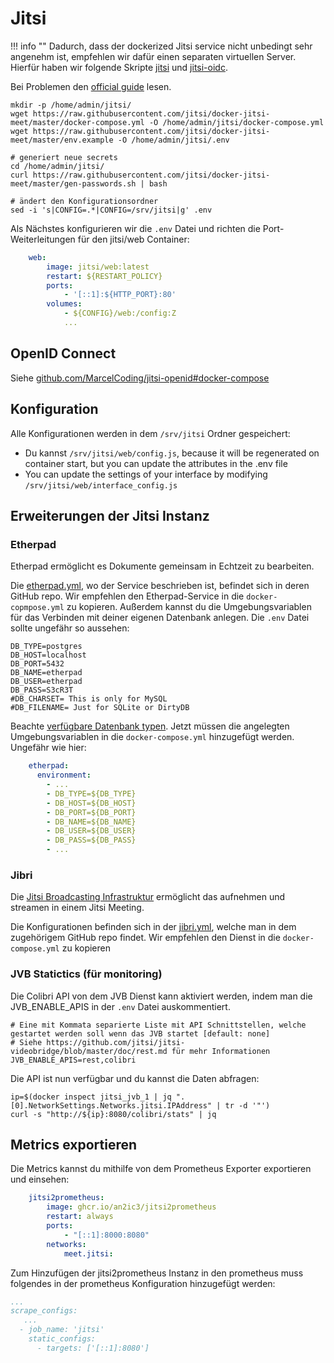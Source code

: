 # Jitsi

!!! info ""
	Dadurch, dass der dockerized Jitsi service nicht unbedingt sehr angenehm ist, empfehlen wir dafür einen separaten 
	virtuellen Server.
	Hierfür haben wir folgende Skripte [jitsi](https://github.com/secshellnet/docs/blob/main/scripts/jitsi.sh)
	und [jitsi-oidc](https://github.com/secshellnet/docs/blob/main/scripts/jitsi-oidc.sh).

Bei Problemen den [official guide](https://jitsi.github.io/handbook/docs/devops-guide/devops-guide-docker) lesen.

```shell
mkdir -p /home/admin/jitsi/
wget https://raw.githubusercontent.com/jitsi/docker-jitsi-meet/master/docker-compose.yml -O /home/admin/jitsi/docker-compose.yml
wget https://raw.githubusercontent.com/jitsi/docker-jitsi-meet/master/env.example -O /home/admin/jitsi/.env

# generiert neue secrets
cd /home/admin/jitsi/
curl https://raw.githubusercontent.com/jitsi/docker-jitsi-meet/master/gen-passwords.sh | bash

# ändert den Konfigurationsordner
sed -i 's|CONFIG=.*|CONFIG=/srv/jitsi|g' .env
```

Als Nächstes konfigurieren wir die `.env` Datei und richten die Port-Weiterleitungen für den jitsi/web Container:
```yaml
    web:
        image: jitsi/web:latest
        restart: ${RESTART_POLICY}
        ports:
            - '[::1]:${HTTP_PORT}:80'
        volumes:
            - ${CONFIG}/web:/config:Z
            ...
```

## OpenID Connect
Siehe [github.com/MarcelCoding/jitsi-openid#docker-compose](https://github.com/MarcelCoding/jitsi-openid#docker-compose)

## Konfiguration
Alle Konfigurationen werden in dem `/srv/jitsi` Ordner gespeichert: 
<ul>
  <li>
    Du kannst <code>/srv/jitsi/web/config.js</code>, because it will be regenerated on container start, but you can update the attributes in the .env file
  </li>
  <li>
    You can update the settings of your interface by modifying <code>/srv/jitsi/web/interface_config.js</code>
  </li>
</ul>


## Erweiterungen der Jitsi Instanz
### Etherpad
Etherpad ermöglicht es Dokumente gemeinsam in Echtzeit zu bearbeiten.

Die [etherpad.yml](https://github.com/jitsi/docker-jitsi-meet/blob/master/etherpad.yml), wo der Service beschrieben ist,
befindet sich in deren GitHub repo.
Wir empfehlen den Etherpad-Service in die `docker-copmpose.yml` zu kopieren.
Außerdem kannst du die Umgebungsvariablen für das Verbinden mit deiner eigenen Datenbank anlegen. Die `.env` Datei
sollte ungefähr so aussehen:
```shell
DB_TYPE=postgres
DB_HOST=localhost
DB_PORT=5432
DB_NAME=etherpad
DB_USER=etherpad
DB_PASS=S3cR3T
#DB_CHARSET= This is only for MySQL
#DB_FILENAME= Just for SQLite or DirtyDB
```
Beachte [verfügbare Datenbank typen](https://www.npmjs.com/package/ueberdb2).
Jetzt müssen die angelegten Umgebungsvariablen in die `docker-compose.yml` hinzugefügt werden. Ungefähr wie hier:
```yaml
    etherpad:
      environment:
        - ...
        - DB_TYPE=${DB_TYPE}
        - DB_HOST=${DB_HOST}
        - DB_PORT=${DB_PORT}
        - DB_NAME=${DB_NAME}
        - DB_USER=${DB_USER}
        - DB_PASS=${DB_PASS}
        - ...
```

### Jibri
Die [Jitsi Broadcasting Infrastruktur](https://github.com/jitsi/jibri) ermöglicht das aufnehmen und streamen in einem
Jitsi Meeting.

Die Konfigurationen befinden sich in der [jibri.yml](https://github.com/jitsi/docker-jitsi-meet/blob/master/jibri.yml),
welche man in dem zugehörigem GitHub repo findet.
Wir empfehlen den Dienst in die `docker-compose.yml` zu kopieren


### JVB Statictics (für monitoring)

Die Colibri API von dem JVB Dienst kann aktiviert werden, indem man die JVB_ENABLE_APIS in der `.env` Datei
auskommentiert.

```shell
# Eine mit Kommata separierte Liste mit API Schnittstellen, welche gestartet werden soll wenn das JVB startet [default: none]
# Siehe https://github.com/jitsi/jitsi-videobridge/blob/master/doc/rest.md für mehr Informationen
JVB_ENABLE_APIS=rest,colibri
```

Die API ist nun verfügbar und du kannst die Daten abfragen:
```shell
ip=$(docker inspect jitsi_jvb_1 | jq ".[0].NetworkSettings.Networks.jitsi.IPAddress" | tr -d '"')
curl -s "http://${ip}:8080/colibri/stats" | jq
```

## Metrics exportieren
Die Metrics kannst du mithilfe von dem Prometheus Exporter exportieren und einsehen:

```yaml
    jitsi2prometheus:
        image: ghcr.io/an2ic3/jitsi2prometheus
        restart: always
		ports:
			- "[::1]:8000:8080"
        networks:
            meet.jitsi:
```

Zum Hinzufügen der jitsi2prometheus Instanz in den prometheus muss folgendes in der prometheus Konfiguration hinzugefügt
werden:

```yaml
...
scrape_configs:
   ...
  - job_name: 'jitsi'
    static_configs:
      - targets: ['[::1]:8080']
```
